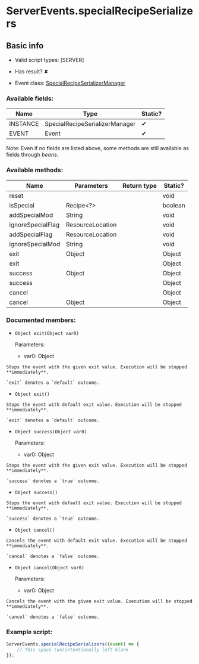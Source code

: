 # ServerEvents.specialRecipeSerializers

## Basic info

- Valid script types: [SERVER]

- Has result? ✘

- Event class: [SpecialRecipeSerializerManager](https://github.com/KubeJS-Mods/KubeJS/tree/1902/common/src/main/java/dev/latvian/mods/kubejs/recipe/special/SpecialRecipeSerializerManager.java)

### Available fields:

| Name | Type | Static? |
| ---- | ---- | ------- |
| INSTANCE | SpecialRecipeSerializerManager | ✔ |
| EVENT | Event<Runnable> | ✔ |

Note: Even if no fields are listed above, some methods are still available as fields through *beans*.

### Available methods:

| Name | Parameters | Return type | Static? |
| ---- | ---------- | ----------- | ------- |
| reset |  |  | void | ✘ |
| isSpecial | Recipe<?> |  | boolean | ✘ |
| addSpecialMod | String |  | void | ✘ |
| ignoreSpecialFlag | ResourceLocation |  | void | ✘ |
| addSpecialFlag | ResourceLocation |  | void | ✘ |
| ignoreSpecialMod | String |  | void | ✘ |
| exit | Object |  | Object | ✘ |
| exit |  |  | Object | ✘ |
| success | Object |  | Object | ✘ |
| success |  |  | Object | ✘ |
| cancel |  |  | Object | ✘ |
| cancel | Object |  | Object | ✘ |


### Documented members:

- `Object exit(Object var0)`

  Parameters:
  - var0: Object

```
Stops the event with the given exit value. Execution will be stopped **immediately**.

`exit` denotes a `default` outcome.
```

- `Object exit()`
```
Stops the event with default exit value. Execution will be stopped **immediately**.

`exit` denotes a `default` outcome.
```

- `Object success(Object var0)`

  Parameters:
  - var0: Object

```
Stops the event with the given exit value. Execution will be stopped **immediately**.

`success` denotes a `true` outcome.
```

- `Object success()`
```
Stops the event with default exit value. Execution will be stopped **immediately**.

`success` denotes a `true` outcome.
```

- `Object cancel()`
```
Cancels the event with default exit value. Execution will be stopped **immediately**.

`cancel` denotes a `false` outcome.
```

- `Object cancel(Object var0)`

  Parameters:
  - var0: Object

```
Cancels the event with the given exit value. Execution will be stopped **immediately**.

`cancel` denotes a `false` outcome.
```



### Example script:

```js
ServerEvents.specialRecipeSerializers((event) => {
	// This space (un)intentionally left blank
});
```

